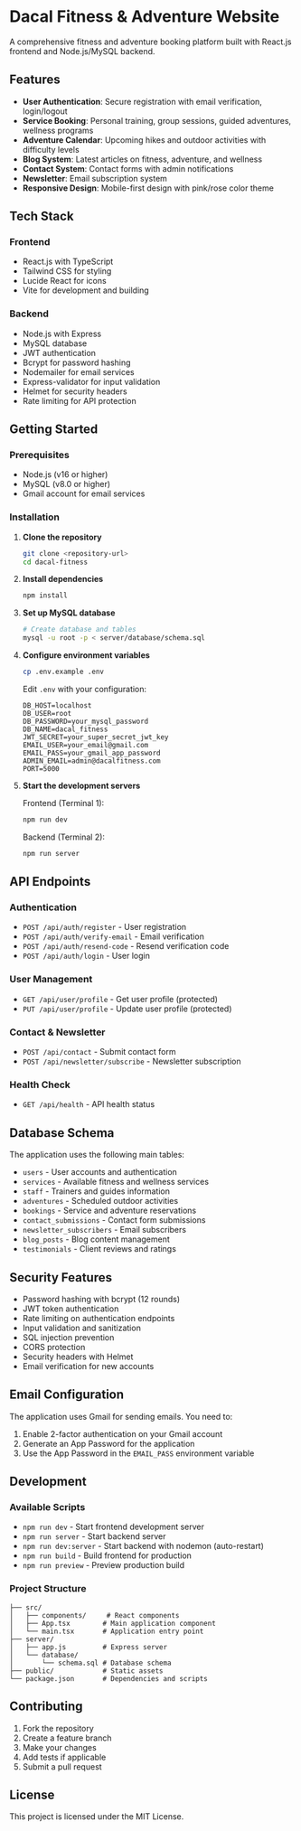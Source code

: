 # Dacal Fitness & Adventure Website

A comprehensive fitness and adventure booking platform built with React.js frontend and Node.js/MySQL backend.

## Features

- **User Authentication**: Secure registration with email verification, login/logout
- **Service Booking**: Personal training, group sessions, guided adventures, wellness programs
- **Adventure Calendar**: Upcoming hikes and outdoor activities with difficulty levels
- **Blog System**: Latest articles on fitness, adventure, and wellness
- **Contact System**: Contact forms with admin notifications
- **Newsletter**: Email subscription system
- **Responsive Design**: Mobile-first design with pink/rose color theme

## Tech Stack

### Frontend
- React.js with TypeScript
- Tailwind CSS for styling
- Lucide React for icons
- Vite for development and building

### Backend
- Node.js with Express
- MySQL database
- JWT authentication
- Bcrypt for password hashing
- Nodemailer for email services
- Express-validator for input validation
- Helmet for security headers
- Rate limiting for API protection

## Getting Started

### Prerequisites
- Node.js (v16 or higher)
- MySQL (v8.0 or higher)
- Gmail account for email services

### Installation

1. **Clone the repository**
   ```bash
   git clone <repository-url>
   cd dacal-fitness
   ```

2. **Install dependencies**
   ```bash
   npm install
   ```

3. **Set up MySQL database**
   ```bash
   # Create database and tables
   mysql -u root -p < server/database/schema.sql
   ```

4. **Configure environment variables**
   ```bash
   cp .env.example .env
   ```
   
   Edit `.env` with your configuration:
   ```env
   DB_HOST=localhost
   DB_USER=root
   DB_PASSWORD=your_mysql_password
   DB_NAME=dacal_fitness
   JWT_SECRET=your_super_secret_jwt_key
   EMAIL_USER=your_email@gmail.com
   EMAIL_PASS=your_gmail_app_password
   ADMIN_EMAIL=admin@dacalfitness.com
   PORT=5000
   ```

5. **Start the development servers**
   
   Frontend (Terminal 1):
   ```bash
   npm run dev
   ```
   
   Backend (Terminal 2):
   ```bash
   npm run server
   ```

## API Endpoints

### Authentication
- `POST /api/auth/register` - User registration
- `POST /api/auth/verify-email` - Email verification
- `POST /api/auth/resend-code` - Resend verification code
- `POST /api/auth/login` - User login

### User Management
- `GET /api/user/profile` - Get user profile (protected)
- `PUT /api/user/profile` - Update user profile (protected)

### Contact & Newsletter
- `POST /api/contact` - Submit contact form
- `POST /api/newsletter/subscribe` - Newsletter subscription

### Health Check
- `GET /api/health` - API health status

## Database Schema

The application uses the following main tables:
- `users` - User accounts and authentication
- `services` - Available fitness and wellness services
- `staff` - Trainers and guides information
- `adventures` - Scheduled outdoor activities
- `bookings` - Service and adventure reservations
- `contact_submissions` - Contact form submissions
- `newsletter_subscribers` - Email subscribers
- `blog_posts` - Blog content management
- `testimonials` - Client reviews and ratings

## Security Features

- Password hashing with bcrypt (12 rounds)
- JWT token authentication
- Rate limiting on authentication endpoints
- Input validation and sanitization
- SQL injection prevention
- CORS protection
- Security headers with Helmet
- Email verification for new accounts

## Email Configuration

The application uses Gmail for sending emails. You need to:
1. Enable 2-factor authentication on your Gmail account
2. Generate an App Password for the application
3. Use the App Password in the `EMAIL_PASS` environment variable

## Development

### Available Scripts
- `npm run dev` - Start frontend development server
- `npm run server` - Start backend server
- `npm run dev:server` - Start backend with nodemon (auto-restart)
- `npm run build` - Build frontend for production
- `npm run preview` - Preview production build

### Project Structure
```
├── src/
│   ├── components/     # React components
│   ├── App.tsx        # Main application component
│   └── main.tsx       # Application entry point
├── server/
│   ├── app.js         # Express server
│   └── database/
│       └── schema.sql # Database schema
├── public/            # Static assets
└── package.json       # Dependencies and scripts
```

## Contributing

1. Fork the repository
2. Create a feature branch
3. Make your changes
4. Add tests if applicable
5. Submit a pull request

## License

This project is licensed under the MIT License.
